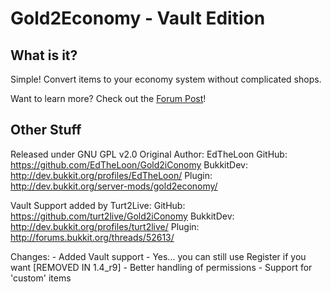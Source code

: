 Gold2Economy - Vault Edition
============================

What is it?
-----------

Simple! Convert items to your economy system without complicated shops.

Want to learn more? Check out the [Forum Post](http://forums.bukkit.org/threads/52613/)!

Other Stuff
-----------

Released under GNU GPL v2.0
Original Author: EdTheLoon
	GitHub:		https://github.com/EdTheLoon/Gold2iConomy
	BukkitDev:	http://dev.bukkit.org/profiles/EdTheLoon/
	Plugin:		http://dev.bukkit.org/server-mods/gold2economy/

Vault Support added by Turt2Live:
	GitHub:		https://github.com/turt2live/Gold2iConomy
	BukkitDev:	http://dev.bukkit.org/profiles/turt2live/
	Plugin: 	http://forums.bukkit.org/threads/52613/

Changes:
	- Added Vault support
		- Yes... you can still use Register if you want [REMOVED IN 1.4_r9]
	- Better handling of permissions
	- Support for 'custom' items

